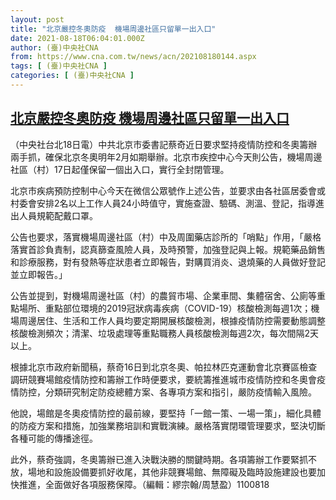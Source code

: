 ```yaml
---
layout: post
title: "北京嚴控冬奧防疫  機場周邊社區只留單一出入口"
date: 2021-08-18T06:04:01.000Z
author: (臺)中央社CNA
from: https://www.cna.com.tw/news/acn/202108180144.aspx
tags: [ (臺)中央社CNA ]
categories: [ (臺)中央社CNA ]
---
```

<!--1629266641000-->
[北京嚴控冬奧防疫  機場周邊社區只留單一出入口](https://www.cna.com.tw/news/acn/202108180144.aspx)
------

<div>
<div></div><div class="paragraph"><p>（中央社台北18日電）中共北京市委書記蔡奇近日要求堅持疫情防控和冬奧籌辦兩手抓，確保北京冬奧明年2月如期舉辦。北京市疾控中心今天則公告，機場周邊社區（村）17日起僅保留一個出入口，實行全封閉管理。</p><p>北京市疾病預防控制中心今天在微信公眾號作上述公告，並要求由各社區居委會或村委會安排2名以上工作人員24小時值守，實施查證、驗碼、測溫、登記，指導進出人員規範配戴口罩。</p><p>公告也要求，落實機場周邊社區（村）中及周圍藥店診所的「哨點」作用，「嚴格落實首診負責制，認真篩查風險人員，及時預警，加強登記與上報。規範藥品銷售和診療服務，對有發熱等症狀患者立即報告，對購買消炎、退燒藥的人員做好登記並立即報告。」</p><p>公告並提到，對機場周邊社區（村）的農貿市場、企業車間、集體宿舍、公廁等重點場所、重點部位環境的2019冠狀病毒疾病（COVID-19）核酸檢測每週1次；機場周邊居住、生活和工作人員均要定期開展核酸檢測，根據疫情防控需要動態調整核酸檢測頻次；清潔、垃圾處理等重點職務人員核酸檢測每週2次，每次間隔2天以上。</p><p>根據北京市政府新聞稿，蔡奇16日到北京冬奧、帕拉林匹克運動會北京賽區檢查調研競賽場館疫情防控和籌辦工作時便要求，要統籌推進城市疫情防控和冬奧會疫情防控，分類研究制定防疫總體方案、各專項方案和指引，嚴防疫情輸入風險。</p><p>他說，場館是冬奧疫情防控的最前線，要堅持「一館一策、一場一策」，細化具體的防疫方案和措施，加強業務培訓和實戰演練。嚴格落實閉環管理要求，堅決切斷各種可能的傳播途徑。</p><p>此外，蔡奇強調，冬奧籌辦已進入決戰決勝的關鍵時期。各項籌辦工作要緊抓不放，場地和設施設備要抓好收尾，其他非競賽場館、無障礙及臨時設施建設也要加快推進，全面做好各項服務保障。（編輯：繆宗翰/周慧盈）1100818</p></div>
</div>
